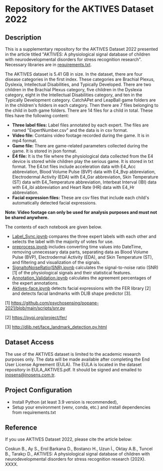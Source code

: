 # Repository for the AKTIVES Dataset 2022

## Description

This is a supplementary repository for the AKTIVES Dataset 2022 presented in the article titled "AKTIVES: A physiological signal database of children with neurodevelopmental disorders for stress recognition research".
Necessary libraries are in [requirements.txt](https://github.com/hiddenslate/aktives-scientific-data/blob/main/requirements.txt).

The AKTIVES dataset is 5.41 GB in size. In the dataset, there are four disease categories in the first index. These categories are Brachial Plexus, Dyslexia, Intellectual Disabilities, and Typically Developed. There are two children in the Brachial Plexus category, five children in the Dyslexia category, eight in the Intellectual Disabilities category, and ten in the Typically Development category. CatchAPet and LeapBall game folders are in the children's folders in each category. Then there are 7 files belonging to the child in both game folders. There are 14 files for a child in total. These files have the following content:

- **Three label files:** Label files annotated by each expert. The files are named "ExpertNumber.csv" and the data is in csv format.
- **Video file:** Contains video footage recorded during the game. It is in mp4 format.
- **Game file:** There are game-related parameters collected during the game. It is stored in json format.
- **E4 file:** It is the file where the physiological data collected from the E4 device is stored while children play the serious game. It is stored in txt format. The E4.txt files include acceleration data with E4_Acc abbreviation, Blood Volume Pulse (BVP) data with E4_Bvp abbreviation, Electrodermal Activity (EDA) with E4_Gsr abbreviation, Skin Temperature (ST) data with E4_Temperature abbreviation, Interbeat Interval (IBI) data with E4_ibi abbreviation and Heart Rate (HR) data with E4_Hr abbreviation.
- **Facial expression files:** These are csv files that include each child's automatically detected facial expressions.

**Note: Video footage can only be used for analysis purposes and must not be shared anywhere.**

The contents of each notebook are given below.
* [Label_Sync.ipynb](https://github.com/hiddenslate/aktives-scientific-data/blob/main/Label_Sync.ipynb) compares the three expert labels with each other and selects the label with the majority of votes for use.
* [preprocess.ipynb](https://github.com/hiddenslate/aktives-scientific-data/blob/main/preprocess.ipynb) includes converting time values into DateTime, removing unnecessary data parts, separating data as Blood Volume Pulse (BVP), Electrodermal Activity (EDA), and Skin Temperature (ST), and filtering and visualization of the signals.
* [SignaltoNoiseRatio(SNR).ipynb](https://github.com/hiddenslate/aktives-scientific-data/blob/main/SignaltoNoiseRatio(SNR).ipynb) calculates the signal-to-noise ratio (SNR) [1] of the physiological signals and their statistical features.
* [Annotation_Validation.ipynb](https://github.com/hiddenslate/aktives-scientific-data/blob/main/Annotation_Validation.ipynb) calculates the agreement percentages of the expert annotations.
* [Aktives-face.ipynb](https://github.com/hiddenslate/aktives-scientific-data/blob/main/Aktives-face.ipynb) detects facial expressions with the FER library [2] and detects facial landmarks with DLIB shape predictor [3].

[1] https://github.com/psychosensing/popane-2021/blob/main/scripts/snr.py

[2] https://pypi.org/project/fer/

[3] http://dlib.net/face_landmark_detection.py.html

## Dataset Access

The use of the AKTIVES dataset is limited to the academic research purposes only. The data will be made available after completing the End User License Agreement (EULA). The EULA is located in the dataset repository in EULA_AKTIVES.pdf. It should be signed and emailed to inosens@inosens.com.tr.

## Project Configuration

* Install Python (at least 3.9 version is recommended),
* Setup your environment (venv, conda, etc.) and install dependencies from requirements.txt

## Reference

If you use AKTIVES Dataset 2022, please cite the article below:

Coskun B., Ay S., Erol Barkana D., Bostancı H., Uzun İ., Oktay A.B., Tuncel B., Tarakçı D., AKTIVES: A physiological signal database of children with neurodevelopmental disorders for stress recognition research (202X). XXXX.
